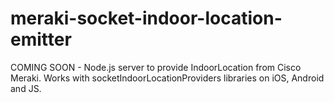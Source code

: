 # meraki-socket-indoor-location-emitter
COMING SOON - Node.js server to provide IndoorLocation from Cisco Meraki. Works with socketIndoorLocationProviders libraries on iOS, Android and JS.
